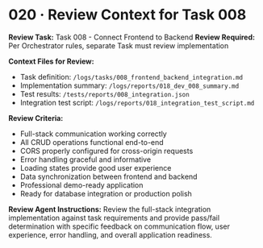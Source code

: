 # 020 · Review Context for Task 008

**Review Task:** Task 008 - Connect Frontend to Backend
**Review Required:** Per Orchestrator rules, separate Task must review implementation

**Context Files for Review:**
- Task definition: `/logs/tasks/008_frontend_backend_integration.md`
- Implementation summary: `/logs/reports/018_dev_008_summary.md`
- Test results: `/tests/reports/008_integration.json`
- Integration test script: `/logs/reports/018_integration_test_script.md`

**Review Criteria:**
- Full-stack communication working correctly
- All CRUD operations functional end-to-end
- CORS properly configured for cross-origin requests
- Error handling graceful and informative
- Loading states provide good user experience
- Data synchronization between frontend and backend
- Professional demo-ready application
- Ready for database integration or production polish

**Review Agent Instructions:**
Review the full-stack integration implementation against task requirements and provide pass/fail determination with specific feedback on communication flow, user experience, error handling, and overall application readiness.